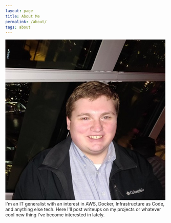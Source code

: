 ```yaml
---
layout: page
title: About Me
permalink: /about/
tags: about
---
```

![me](/assets/me.jpeg)
I'm an IT generalist with an interest in AWS, Docker, Infrastructure as Code, and anything else tech. Here I'll post writeups on my projects or whatever cool new thing I've become interested in lately.
